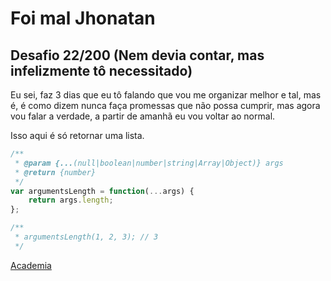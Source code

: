 # Foi mal Jhonatan

## Desafio 22/200 (Nem devia contar, mas infelizmente tô necessitado)

Eu sei, faz 3 dias que eu tô falando que vou me organizar melhor e tal, mas é, é como dizem nunca faça promessas que não possa cumprir, mas agora vou falar a verdade, a partir de amanhã eu vou voltar ao normal.

Isso aqui é só retornar uma lista.


```javascript
/**
 * @param {...(null|boolean|number|string|Array|Object)} args
 * @return {number}
 */
var argumentsLength = function(...args) {
    return args.length;
};

/**
 * argumentsLength(1, 2, 3); // 3
 */
```

[Academia](https://leetcode.com/problems/return-length-of-arguments-passed/submissions/1639849268)
